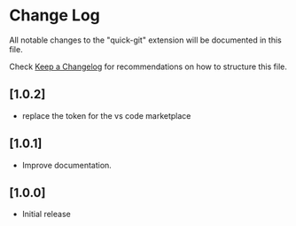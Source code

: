 # Change Log

All notable changes to the "quick-git" extension will be documented in this file.

Check [Keep a Changelog](http://keepachangelog.com/) for recommendations on how to structure this file.

## [1.0.2]

- replace the token for the vs code marketplace

## [1.0.1]

- Improve documentation.

## [1.0.0]

- Initial release
